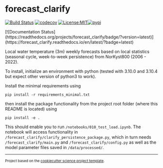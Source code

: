 forecast_clarify
==============================
[![Build Status](https://github.com/olewu/forecast_clarify/workflows/Tests/badge.svg)](https://github.com/olewu/forecast_clarify/actions)
[![codecov](https://codecov.io/gh/olewu/forecast_clarify/branch/main/graph/badge.svg)](https://codecov.io/gh/olewu/forecast_clarify)
[![License:MIT](https://img.shields.io/badge/License-MIT-lightgray.svg?style=flt-square)](https://opensource.org/licenses/MIT)[![pypi](https://img.shields.io/pypi/v/forecast_clarify.svg)](https://pypi.org/project/forecast_clarify)
<!-- [![conda-forge](https://img.shields.io/conda/dn/conda-forge/forecast_clarify?label=conda-forge)](https://anaconda.org/conda-forge/forecast_clarify) -->[![Documentation Status](https://readthedocs.org/projects/forecast_clarify/badge/?version=latest)](https://forecast_clarify.readthedocs.io/en/latest/?badge=latest)


Local water temperature (3m) weekly forecasts based on local statistics (seasonal cycle, week-to-week persistence) from NorKyst800 (2006 - 2022).

To install, initialize an environment with python (tested with 3.10.0 and 3.10.4 but expect other version of python3 to work).

Install the minimal requirements using
```
pip install -r requirements_minimal.txt
```
then install the package functionality from the project root folder (where this README is located) using
```
pip install -e .
```

This should enable you to run `/notebooks/010_test_load.ipynb`. The notebook will access functionality in `/forecast_clarify/clarify_persistence_package.py`, which in turn needs `/forecast_clarify/main.py` and `/forecast_clarify/config.py` as well as the model parameter files saved in `/data/processed/`.


--------

<p><small>Project based on the <a target="_blank" href="https://github.com/jbusecke/cookiecutter-science-project">cookiecutter science project template</a>.</small></p>
